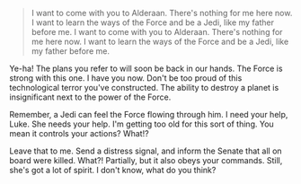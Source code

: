 > I want to come with you to Alderaan. There's nothing for me here now. I want to learn the ways of the Force and be a Jedi, like my father before me. I want to come with you to Alderaan. There's nothing for me here now. I want to learn the ways of the Force and be a Jedi, like my father before me.

Ye-ha! The plans you refer to will soon be back in our hands. The Force is strong with this one. I have you now. Don't be too proud of this technological terror you've constructed. The ability to destroy a planet is insignificant next to the power of the Force.

Remember, a Jedi can feel the Force flowing through him. I need your help, Luke. She needs your help. I'm getting too old for this sort of thing. You mean it controls your actions? What!?

Leave that to me. Send a distress signal, and inform the Senate that all on board were killed. What?! Partially, but it also obeys your commands. Still, she's got a lot of spirit. I don't know, what do you think?
